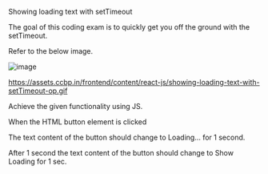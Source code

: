 Showing loading text with setTimeout

The goal of this coding exam is to quickly get you off the ground with the setTimeout.

Refer to the below image.

![image](https://github.com/bukka5sandhya/Coding-Test-3-Javascript-Showing-Loading-Text-with-setTimeout-/assets/133884532/ba6c390f-f6ac-46d3-8d8f-936103096c67)

https://assets.ccbp.in/frontend/content/react-js/showing-loading-text-with-setTimeout-op.gif

Achieve the given functionality using JS.

When the HTML button element is clicked 

The text content of the button should change to Loading...  for 1 second.

After 1 second the text content of the button should change to Show Loading for 1 sec.
